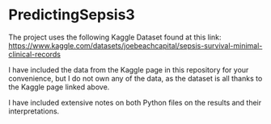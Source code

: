 # PredictingSepsis3

The project uses the following Kaggle Dataset found at this link: https://www.kaggle.com/datasets/joebeachcapital/sepsis-survival-minimal-clinical-records

I have included the data from the Kaggle page in this repository for your convenience, but I do not own any of the data, as the dataset is all thanks to the Kaggle page linked above. 

I have included extensive notes on both Python files on the results and their interpretations. 
